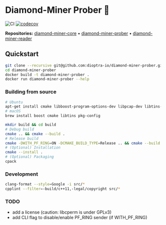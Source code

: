 # Diamond-Miner Prober :gem:

![CI](https://github.com/dioptra-io/diamond-miner-prober/workflows/CI/badge.svg)
[![codecov](https://codecov.io/gh/dioptra-io/diamond-miner-prober/branch/master/graph/badge.svg?token=NJUZI5GM34)](https://codecov.io/gh/dioptra-io/diamond-miner-prober)

**Repositories:** [diamond-miner-core](https://github.com/dioptra-io/diamond-miner-core) •
[diamond-miner-prober](https://github.com/dioptra-io/diamond-miner-prober) •
[diamond-miner-reader](https://github.com/dioptra-io/diamond-miner-reader)

## Quickstart

```bash
git clone --recursive git@github.com:dioptra-io/diamond-miner-prober.git
cd diamond-miner-prober
docker build -t diamond-miner-prober .
docker run diamond-miner-prober --help
```

### Building from source

```bash
# Ubuntu
apt-get install cmake libboost-program-options-dev libpcap-dev libtins-dev pkg-config zlib1g-dev
# macOS
brew install boost cmake libtins pkg-config
```

```bash
mkdir build && cd build
# Debug build
cmake .. && cmake --build .
# Release build
cmake -DWITH_PF_RING=ON -DCMAKE_BUILD_TYPE=Release .. && cmake --build .
# (Optional) Installation
cmake --install .
# (Optional) Packaging
cpack
```

### Development

```bash
clang-format --style=Google -i src/*
cpplint --filter=-build/c++11,-legal/copyright src/*
```

### TODO
- add a license (caution: libcperm is under GPLv3)
- add CLI flag to disable/enable PF_RING sender (if WITH_PF_RING)
